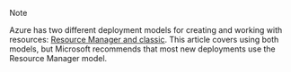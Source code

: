 > [!NOTE]
> Azure has two different deployment models for creating and working with resources:  [Resource Manager and classic](../articles/resource-manager-deployment-model.md). This article covers using both models, but Microsoft recommends that most new deployments use the Resource Manager model.
